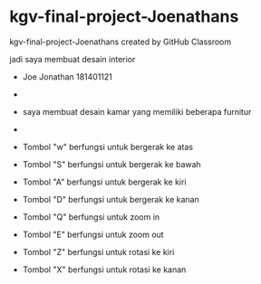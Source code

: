 # kgv-final-project-Joenathans
kgv-final-project-Joenathans created by GitHub Classroom

jadi saya membuat desain interior


- Joe Jonathan 181401121
-

- saya membuat desain kamar yang memiliki beberapa furnitur
-

- Tombol "w" berfungsi untuk bergerak ke atas
- Tombol "S" berfungsi untuk bergerak ke bawah
- Tombol "A" berfungsi untuk bergerak ke kiri
- Tombol "D" berfungsi untuk bergerak ke kanan
- Tombol "Q" berfungsi untuk zoom in
- Tombol "E" berfungsi untuk zoom out
- Tombol "Z" berfungsi untuk rotasi ke kiri
- Tombol "X" berfungsi untuk rotasi ke kanan

